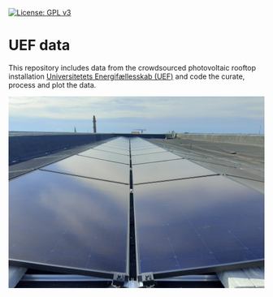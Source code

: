 [![License: GPL v3](https://img.shields.io/badge/License-GPLv3-blue.svg)](https://www.gnu.org/licenses/gpl-3.0)
# UEF data
This repository includes data from the crowdsourced photovoltaic rooftop installation [Universitetets Energifællesskab (UEF)](https://www.uef.dk/) and code the curate, process and plot the data. 

![UEF installation photo](/images/UEF_installation.jpg?raw=true "UEF installation photo")

